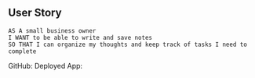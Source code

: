 ## User Story

```
AS A small business owner
I WANT to be able to write and save notes
SO THAT I can organize my thoughts and keep track of tasks I need to complete
```

GitHub: 
Deployed App: 